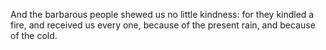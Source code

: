 And the barbarous people shewed us no little kindness: for they kindled a fire, and received us every one, because of the present rain, and because of the cold.
